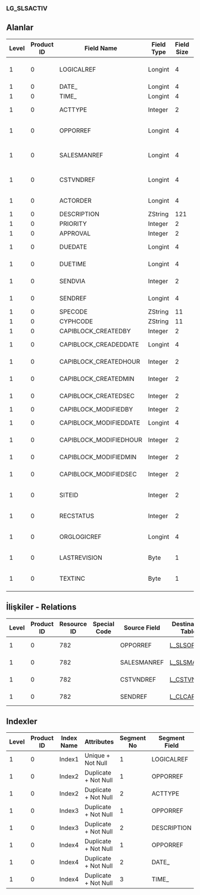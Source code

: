 ### LG_SLSACTIV

## Alanlar

**Level**|**Product ID**|**Field Name**|**Field Type**|**Field Size**|**Field Offset**|**Türkçe Açıklama**|**Expression**
-----|-----|-----|-----|-----|-----|-----|-----
1|0|LOGICALREF|Longint|4|0|Satış etkinliği log. Ref.|Sales Activity Logical Reference
1|0|DATE_|Longint|4|4|Tarih|Date
1|0|TIME_|Longint|4|8|Zaman|Time
1|0|ACTTYPE|Integer|2|12|Aktivite Türü|Activity Type
1|0|OPPORREF|Longint|4|14|Satış fırsatları ref.|Sales Opportunity Reference
1|0|SALESMANREF|Longint|4|18|Satış Temsilcisi Referansı|Sales Representative Reference
1|0|CSTVNDREF|Longint|4|22|Müşteri / Tedarikçi Ref.|Customer / Vendor Reference
1|0|ACTORDER|Longint|4|26|Aktivite Emri|Activity Order
1|0|DESCRIPTION|ZString|121|30|Açıklama|Description
1|0|PRIORITY|Integer|2|151|Öncelik|Priority
1|0|APPROVAL|Integer|2|153|Durumu|Status
1|0|DUEDATE|Longint|4|155|Son Tarih|Completion Date
1|0|DUETIME|Longint|4|159|Son Tarih|Completion Time
1|0|SENDVIA|Integer|2|163|Tanzim Türü|Issue Type
1|0|SENDREF|Longint|4|165|Alıcı ref.|Receiver Reference
1|0|SPECODE|ZString|11|169|Özel Kod|Aux. Code
1|0|CYPHCODE|ZString|11|180|Yetki Kodu|Auth. Code
1|0|CAPIBLOCK_CREATEDBY|Integer|2|191|Oluşturan|Created By
1|0|CAPIBLOCK_CREADEDDATE|Longint|4|193|Oluşturulma Tarihi|Created Date
1|0|CAPIBLOCK_CREATEDHOUR|Integer|2|197|Oluşturulma Saati|Created Hour
1|0|CAPIBLOCK_CREATEDMIN|Integer|2|199|Oluşturulma Dakikası|Created Minute
1|0|CAPIBLOCK_CREATEDSEC|Integer|2|201|Oluşturulma Saniyesi|Created Second
1|0|CAPIBLOCK_MODIFIEDBY|Integer|2|203|Değiştiren|Modified By
1|0|CAPIBLOCK_MODIFIEDDATE|Longint|4|205|Değiştirilme Tarihi|Modified Date
1|0|CAPIBLOCK_MODIFIEDHOUR|Integer|2|209|Değiştirilme Saati|Modified Hour
1|0|CAPIBLOCK_MODIFIEDMIN|Integer|2|211|Değiştirilme Dakikası|Modified Minute
1|0|CAPIBLOCK_MODIFIEDSEC|Integer|2|213|Değiştirilme Saniyesi|Modified Second
1|0|SITEID|Integer|2|215|Veri Merkezi|Data Processing Site
1|0|RECSTATUS|Integer|2|217|Kayıt Durumu|Record Status
1|0|ORGLOGICREF|Longint|4|219|Orijinal Kayıt Log. Ref.|Original Record Logical Reference
1|0|LASTREVISION|Byte|1|223|Son Revizyon|Last Revision
1|0|TEXTINC|Byte|1|224|Ayrıntılı Açıklama İçerir|Contains Detail Description

## İlişkiler - Relations
**Level**|**Product ID**|**Resource ID**|**Special Code**|**Source Field**|**Destination Table**|**Destination Field**|**Relation Type**|**Extra Condition**
-----|-----|-----|-----|-----|-----|-----|-----|-----
1|0|782||OPPORREF|[L_SLSOPPOR](../LG_SLSOPPOR "L_SLSOPPOR")|LOGICALREF|one-to-one|
1|0|782||SALESMANREF|[L_SLSMAN](../LG_SLSMAN "L_SLSMAN")|LOGICALREF|one-to-one|
1|0|782||CSTVNDREF|[L_CSTVND](../LG_CSTVND "L_CSTVND")|LOGICALREF|one-to-one|
1|0|782||SENDREF|[L_CLCARD](../LG_CLCARD "L_CLCARD")|LOGICALREF|one-to-one|

## Indexler
**Level**|**Product ID**|**Index Name**|**Attributes**|**Segment No**|**Segment Field**|**Sense**
-----|-----|-----|-----|-----|-----|-----
1|0|Index1|Unique + Not Null|1|LOGICALREF|Ascending
1|0|Index2|Duplicate + Not Null|1|OPPORREF|Ascending
1|0|Index2|Duplicate + Not Null|2|ACTTYPE|Ascending
1|0|Index3|Duplicate + Not Null|1|OPPORREF|Ascending
1|0|Index3|Duplicate + Not Null|2|DESCRIPTION|Ascending
1|0|Index4|Duplicate + Not Null|1|OPPORREF|Ascending
1|0|Index4|Duplicate + Not Null|2|DATE_|Ascending
1|0|Index4|Duplicate + Not Null|3|TIME_|Ascending
